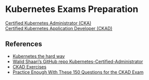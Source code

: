 # Kubernetes Exams Preparation
[Certified Kubernetes Administrator (CKA)](CKA.md)<br>
[Certified Kubernetes Application Developer (CKAD)](CKAD.md)

## References
- [Kubernetes the hard way](https://github.com/kelseyhightower/kubernetes-the-hard-way )<br>
- [Walid Shaari’s GitHub repo Kubernetes-Certified-Administrator](https://github.com/walidshaari/Kubernetes-Certified-Administrator)<br>
- [CKAD Exercises](https://github.com/dgkanatsios/CKAD-exercises)<br>
- [Practice Enough With These 150 Questions for the CKAD Exam](https://medium.com/bb-tutorials-and-thoughts/practice-enough-with-these-questions-for-the-ckad-exam-2f42d1228552)<br>
